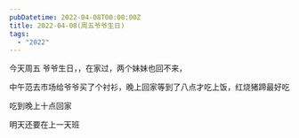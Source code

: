 ```yaml
---
pubDatetime: 2022-04-08T00:00:00Z
title: 2022-04-08(周五爷爷生日)
tags:
  - "2022"
---
```


今天周五 爷爷生日，，在家过，两个妹妹也回不来，

中午范去市场给爷爷买了个衬衫，晚上回家等到了八点才吃上饭，红烧猪蹄最好吃


吃到晚上十点回家

明天还要在上一天班

